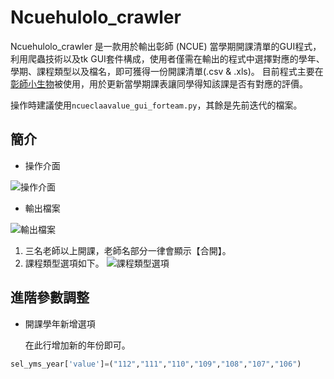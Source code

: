 # Ncuehulolo_crawler
Ncuehulolo_crawler 是一款用於輸出彰師 (NCUE) 當學期開課清單的GUI程式，利用爬蟲技術以及tk GUI套件構成，使用者僅需在輸出的程式中選擇對應的學年、學期、課程類型以及檔名，即可獲得一份開課清單(.csv & .xls)。
目前程式主要在[彰師小生物](https://ncuehulolo.idv.tw/general/ "彰師小生物")被使用，用於更新當學期課表讓同學得知該課是否有對應的評價。

操作時建議使用```ncueclaavalue_gui_forteam.py```，其餘是先前迭代的檔案。

## 簡介

- 操作介面

![操作介面](https://user-images.githubusercontent.com/81002817/179436216-ce0df2f4-c29a-43c5-a278-3d19e9529b42.png)

- 輸出檔案

![輸出檔案](https://user-images.githubusercontent.com/81002817/179436668-52d62b98-2268-4452-85c3-6d3ede1d991d.png)


1. 三名老師以上開課，老師名部分一律會顯示【合開】。
1. 課程類型選項如下。
![課程類型選項](https://user-images.githubusercontent.com/81002817/179436856-f27862f6-3563-4ee4-943a-7cf5a448f8c8.png)

## 進階參數調整

- 開課學年新增選項

	在此行增加新的年份即可。

```python
sel_yms_year['value']=("112","111","110","109","108","107","106")
```
